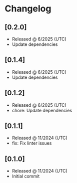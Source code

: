 # Changelog

## [0.2.0]

- Released @ 6/2025 (UTC)
- Update dependencies

## [0.1.4]

- Released @ 6/2025 (UTC)
- Update dependencies

## [0.1.2]

- Released @ 6/2025 (UTC)
- chore: Update dependencies

## [0.1.1]

- Released @ 11/2024 (UTC)
- fix: Fix linter issues

## [0.1.0]

- Released @ 11/2024 (UTC)
- Initial commit
